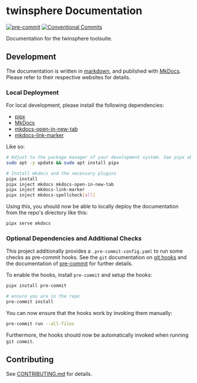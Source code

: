 # twinsphere Documentation

[![pre-commit](https://img.shields.io/badge/pre--commit-enabled-brightgreen?logo=pre-commit)](https://github.com/pre-commit/pre-commit)
[![Conventional Commits](https://img.shields.io/badge/Conventional%20Commits-1.0.0-%23FE5196?logo=conventionalcommits&logoColor=white)](https://conventionalcommits.org)

Documentation for the twinsphere toolsuite.

## Development

The documentation is written in
[markdown](https://daringfireball.net/projects/markdown/), and published with
[MkDocs](https://www.mkdocs.org/). Please refer to their respective websites for
details.

### Local Deployment

For local development, please install the following dependencies:

- [pipx](https://github.com/pypa/pipx)
- [MkDocs](https://www.mkdocs.org/)
- [mkdocs-open-in-new-tab](https://github.com/JakubAndrysek/mkdocs-open-in-new-tab)
- [mkdocs-link-marker](https://github.com/timmeinerzhagen/mkdocs-link-marker)

Like so:

```bash
# Adjust to the package manager of your development system. See pipx above for alternatives.
sudo apt -y update && sudo apt install pipx

# Install mkdocs and the necessary plugins
pipx install
pipx inject mkdocs mkdocs-open-in-new-tab
pipx inject mkdocs-link-marker
pipx inject mkdocs-spellcheck[all]
```

Using this, you should now be able to locally deploy the documentation from the
repo's directory like this:

```bash
pipx serve mkdocs
```

### Optional Dependencies and Additional Checks

This project additionally provides a `.pre-commit-config.yaml` to run some
checks as pre-commit hooks. See the `git` documentation on [git
hooks](https://git-scm.com/book/ms/v2/Customizing-Git-Git-Hooks) and the
documentation of [pre-commit](https://pre-commit.com/) for further details.

To enable the hooks, install `pre-commit` and setup the hooks:

```bash
pipx install pre-commit

# ensure you are in the repo
pre-commit install
```

You can now ensure that the hooks work by invoking them manually:

```bash
pre-commit run --all-files
```

Furthermore, the hooks should now be automatically invoked when running `git
commit`.

## Contributing

See [CONTRIBUTING.md](CONTRIBUTING.md) for details.
